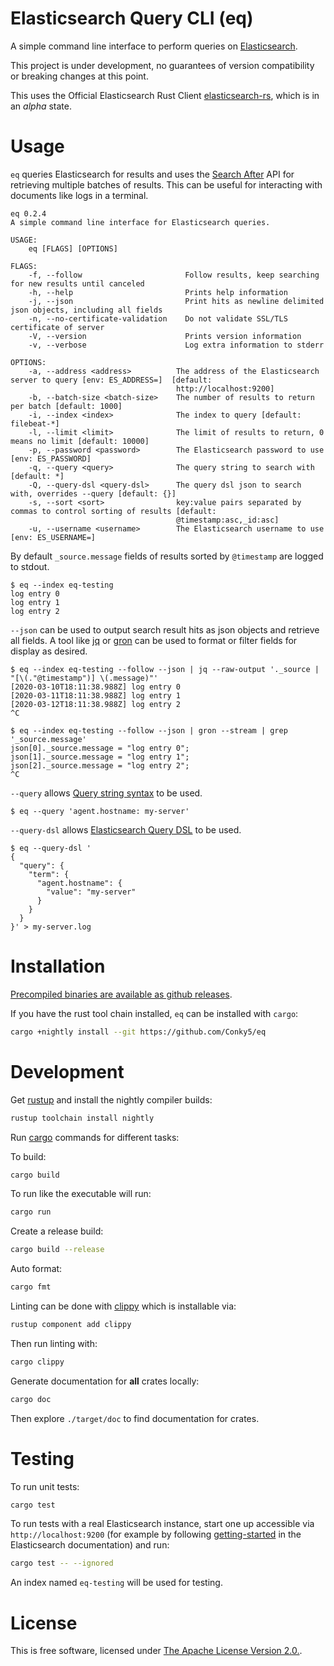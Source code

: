 # Elasticsearch Query CLI (eq)

A simple command line interface to perform queries on
[Elasticsearch](https://github.com/elastic/elasticsearch).

This project is under development, no guarantees of version compatibility or
breaking changes at this point.

This uses the Official Elasticsearch Rust Client
[elasticsearch-rs](https://github.com/elastic/elasticsearch-rs), which is in an
*alpha* state.

# Usage

`eq` queries Elasticsearch for results and uses the [Search
After](https://www.elastic.co/guide/en/elasticsearch/reference/7.6/search-request-body.html#request-body-search-search-after)
API for retrieving multiple batches of results. This can be useful for
interacting with documents like logs in a terminal.

```
eq 0.2.4
A simple command line interface for Elasticsearch queries.

USAGE:
    eq [FLAGS] [OPTIONS]

FLAGS:
    -f, --follow                       Follow results, keep searching for new results until canceled
    -h, --help                         Prints help information
    -j, --json                         Print hits as newline delimited json objects, including all fields
    -n, --no-certificate-validation    Do not validate SSL/TLS certificate of server
    -V, --version                      Prints version information
    -v, --verbose                      Log extra information to stderr

OPTIONS:
    -a, --address <address>          The address of the Elasticsearch server to query [env: ES_ADDRESS=]  [default:
                                     http://localhost:9200]
    -b, --batch-size <batch-size>    The number of results to return per batch [default: 1000]
    -i, --index <index>              The index to query [default: filebeat-*]
    -l, --limit <limit>              The limit of results to return, 0 means no limit [default: 10000]
    -p, --password <password>        The Elasticsearch password to use [env: ES_PASSWORD]
    -q, --query <query>              The query string to search with [default: *]
    -Q, --query-dsl <query-dsl>      The query dsl json to search with, overrides --query [default: {}]
    -s, --sort <sort>                key:value pairs separated by commas to control sorting of results [default:
                                     @timestamp:asc,_id:asc]
    -u, --username <username>        The Elasticsearch username to use [env: ES_USERNAME=]
```

By default `_source.message` fields of results sorted by `@timestamp` are
logged to stdout.

```console
$ eq --index eq-testing
log entry 0
log entry 1
log entry 2
```

`--json` can be used to output search result hits as json objects and retrieve
all fields. A tool like [jq](https://stedolan.github.io/jq/) or
[gron](https://github.com/tomnomnom/gron) can be used to format or filter
fields for display as desired.

```console
$ eq --index eq-testing --follow --json | jq --raw-output '._source | "[\(."@timestamp")] \(.message)"'
[2020-03-10T18:11:38.988Z] log entry 0
[2020-03-11T18:11:38.988Z] log entry 1
[2020-03-12T18:11:38.988Z] log entry 2
^C

$ eq --index eq-testing --follow --json | gron --stream | grep '_source.message'
json[0]._source.message = "log entry 0";
json[1]._source.message = "log entry 1";
json[2]._source.message = "log entry 2";
^C
```

`--query` allows [Query string
syntax](https://www.elastic.co/guide/en/elasticsearch/reference/current/query-dsl-query-string-query.html#query-string-syntax)
to be used.

```console
$ eq --query 'agent.hostname: my-server'
```

`--query-dsl` allows [Elasticsearch Query
DSL](https://www.elastic.co/guide/en/elasticsearch/reference/7.6/query-dsl.html)
to be used.

```console
$ eq --query-dsl '
{
  "query": {
    "term": {
      "agent.hostname": {
        "value": "my-server"
      }
    }
  }
}' > my-server.log
```

# Installation

[Precompiled binaries are available as github releases](https://github.com/Conky5/eq/releases).

If you have the rust tool chain installed, `eq` can be installed with
`cargo`:

```sh
cargo +nightly install --git https://github.com/Conky5/eq
```

# Development

Get [rustup](https://rustup.rs) and install the nightly compiler builds:

```sh
rustup toolchain install nightly
```

Run [cargo](https://doc.rust-lang.org/cargo/) commands for different tasks:

To build:

```sh
cargo build
```

To run like the executable will run:

```sh
cargo run
```

Create a release build:

```sh
cargo build --release
```

Auto format:

```sh
cargo fmt
```

Linting can be done with [clippy](https://github.com/rust-lang/rust-clippy)
which is installable via:

```sh
rustup component add clippy
```

Then run linting with:

```sh
cargo clippy
```

Generate documentation for **all** crates locally:

```sh
cargo doc
```

Then explore `./target/doc` to find documentation for crates.

# Testing

To run unit tests:

```sh
cargo test
```

To run tests with a real Elasticsearch instance, start one up accessible via
`http://localhost:9200` (for example by following [getting-started][] in the
Elasticsearch documentation) and run:

```sh
cargo test -- --ignored
```

An index named `eq-testing` will be used for testing.

[getting-started]: https://www.elastic.co/guide/en/elasticsearch/reference/current/getting-started-install.html#run-elasticsearch-local

# License

This is free software, licensed under [The Apache License Version 2.0.](LICENSE).
